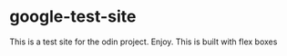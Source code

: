 # google-test-site
This is a test site for the odin project. 
Enjoy. 
This is built with flex boxes
